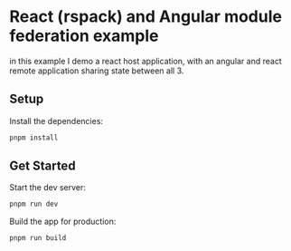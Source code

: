 # React (rspack) and Angular module federation example

in this example I demo a react host application, with an angular and react remote application sharing state between all 3.


## Setup

Install the dependencies:

```bash
pnpm install
```

## Get Started

Start the dev server:

```bash
pnpm run dev
```

Build the app for production:

```bash
pnpm run build
```
